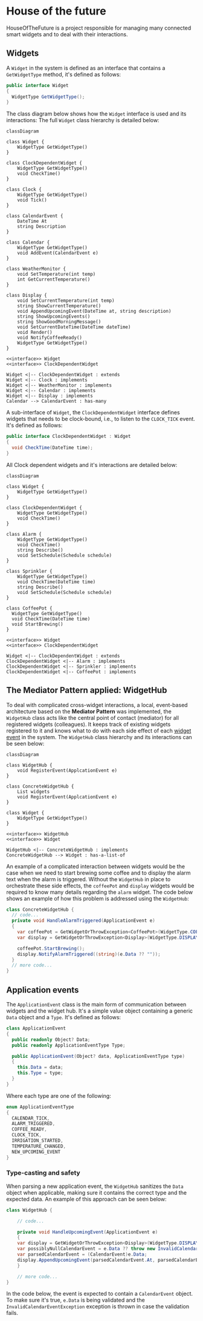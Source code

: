 # House of the future

HouseOfTheFuture is a project responsible for managing many connected smart widgets and to deal with their interactions.

## Widgets

A `Widget` in the system is defined as an interface that contains a `GetWidgetType` method, it's defined as follows:

```csharp
public interface Widget
{
  WidgetType GetWidgetType();
}
```

The class diagram below shows how the `Widget` interface is used and its interactions:
The full `Widget` class hierarchy is detailed below:

```mermaid
classDiagram

class Widget {
    WidgetType GetWidgetType()
}

class ClockDependentWidget {
    WidgetType GetWidgetType()
    void CheckTime()
}

class Clock {
    WidgetType GetWidgetType()
    void Tick()
}

class CalendarEvent {
    DateTime At
    string Description
}

class Calendar {
    WidgetType GetWidgetType()
    void AddEvent(CalendarEvent e)
}

class WeatherMonitor {
    void SetTemperature(int temp)
    int GetCurrentTemperature()
}

class Display {
    void SetCurrentTemperature(int temp)
    string ShowCurrentTemperature()
    void AppendUpcomingEvent(DateTime at, string description)
    string ShowUpcomingEvents()
    string ShowGoodMorningMessage()
    void SetCurrentDateTime(DateTime dateTime)
    void Render()
    void NotifyCoffeeReady()
    WidgetType GetWidgetType()
}

<<interface>> Widget
<<interface>> ClockDependentWidget

Widget <|-- ClockDependentWidget : extends
Widget <|-- Clock : implements
Widget <|-- WeatherMonitor : implements
Widget <|-- Calendar : implements
Widget <|-- Display : implements
Calendar --> CalendarEvent : has-many
```

A sub-interface of `Widget`, the `ClockDependentWidget` interface defines widgets that needs to be clock-bound, i.e., to listen to the `CLOCK_TICK` event. It's defined as follows:

```csharp
public interface ClockDependentWidget : Widget
{
  void CheckTime(DateTime time);
}
```

All Clock dependent widgets and it's interactions are detailed below:

```mermaid
classDiagram

class Widget {
    WidgetType GetWidgetType()
}

class ClockDependentWidget {
    WidgetType GetWidgetType()
    void CheckTime()
}

class Alarm {
    WidgetType GetWidgetType()
    void CheckTime()
    string Describe()
    void SetSchedule(Schedule schedule)
}

class Sprinkler {
    WidgetType GetWidgetType()
    void CheckTime(DateTime time)
    string Describe()
    void SetSchedule(Schedule schedule)
}

class CoffeePot {
  WidgetType GetWidgetType()
  void CheckTime(DateTime time)
  void StartBrewing()
}

<<interface>> Widget
<<interface>> ClockDependentWidget

Widget <|-- ClockDependentWidget : extends
ClockDependentWidget <|-- Alarm : implements
ClockDependentWidget <|-- Sprinkler : implements
ClockDependentWidget <|-- CoffeePot : implements
```

## The Mediator Pattern applied: WidgetHub

To deal with complicated cross-widget interactions, a local, event-based architecture based on the **Mediator Pattern** was implemented, the `WidgetHub` class acts like the central point of contact (mediator) for all registered widgets (colleagues). It keeps track of existing widgets registered to it and knows what to do with each side effect of each [widget event](#application-events) in the system. The `WidgetHub` class hierarchy and its interactions can be seen below:

```mermaid
classDiagram

class WidgetHub {
    void RegisterEvent(ApplcationEvent e)
}

class ConcreteWidgetHub {
    List widgets
    void RegisterEvent(ApplcationEvent e)
}

class Widget {
    WidgetType GetWidgetType()
}

<<interface>> WidgetHub
<<interface>> Widget

WidgetHub <|-- ConcreteWidgetHub : implements
ConcreteWidgetHub --> Widget : has-a-list-of
```

An example of a complicated interaction between widgets would be the case when we need to start brewing some coffee and to display the alarm text when the alarm is triggered. Without the `WidgetHub` in place to orchestrate these side effects, the `coffeePot` and `display` widgets would be required to know many details regarding the `alarm` widget. The code below shows an example of how this problem is addressed using the `WidgetHub`:

```csharp
class ConcreteWidgetHub {
  // code...
  private void HandleAlarmTriggered(ApplicationEvent e)
  {
    var coffeePot = GetWidgetOrThrowException<CoffeePot>(WidgetType.COFFEE_POT);
    var display = GetWidgetOrThrowException<Display>(WidgetType.DISPLAY);

    coffeePot.StartBrewing();
    display.NotifyAlarmTriggered((string)(e.Data ?? ""));
  }
  // more code...
}
```

## Application events

The `ApplicationEvent` class is the main form of communication between widgets and the widget hub. It's a simple value object containing a generic `Data` object and a `Type`. It's defined as follows:

```csharp
class ApplicationEvent
{
  public readonly Object? Data;
  public readonly ApplicationEventType Type;

  public ApplicationEvent(Object? data, ApplicationEventType type)
  {
    this.Data = data;
    this.Type = type;
  }
}
```

Where each type are one of the following:

```csharp
enum ApplicationEventType
{
  CALENDAR_TICK,
  ALARM_TRIGGERED,
  COFFEE_READY,
  CLOCK_TICK,
  IRRIGATION_STARTED,
  TEMPERATURE_CHANGED,
  NEW_UPCOMING_EVENT
}
```

### Type-casting and safety

When parsing a new application event, the `WidgetHub` sanitizes the `Data` object when applicable, making sure it contains the correct type and the expected data. An example of this approach can be seen below:

```csharp
class WidgetHub {

    // code...

    private void HandleUpcomingEvent(ApplicationEvent e)
    {
    var display = GetWidgetOrThrowException<Display>(WidgetType.DISPLAY);
    var possiblyNullCalendarEvent = e.Data ?? throw new InvalidCalendarEventException();
    var parsedCalendarEvent = (CalendarEvent)e.Data;
    display.AppendUpcomingEvent(parsedCalendarEvent.At, parsedCalendarEvent.Description);
    }

    // more code...
}
```

In the code below, the event is expected to contain a `CalendarEvent` object. To make sure it's true, `e.Data` is being validated and the `InvalidCalendarEventException` exception is thrown in case the validation fails.
